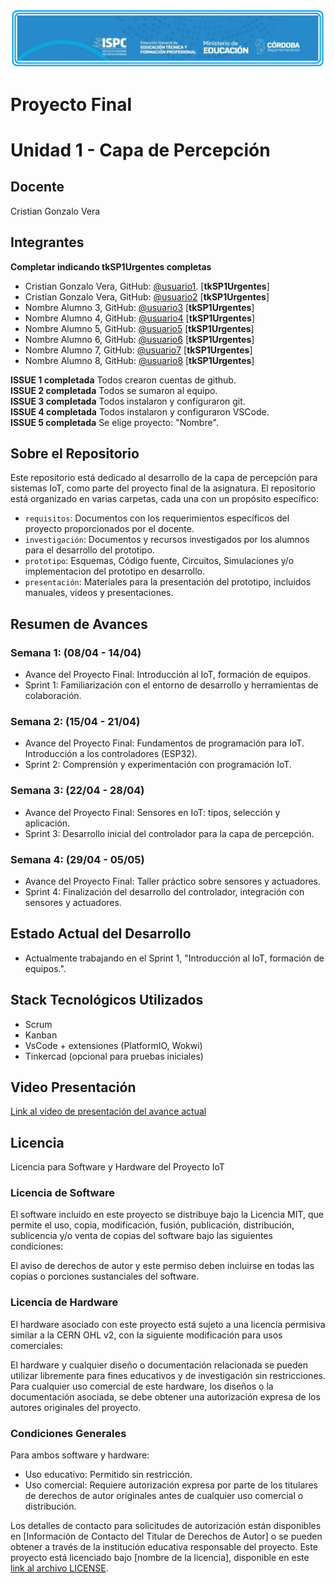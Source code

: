 ![Logo ISPC](rsc/media/logoISPC.png)

# Proyecto Final  
# Unidad 1 - Capa de Percepción

## Docente
Cristian Gonzalo Vera

## Integrantes  
**Completar indicando tkSP1Urgentes completas**  

- Cristian Gonzalo Vera, GitHub: [@usuario1](https://github.com/usuario1). [**tkSP1Urgentes**]
- Cristian Gonzalo Vera, GitHub: [@usuario2](https://github.com/usuario2) [**tkSP1Urgentes**]
- Nombre Alumno 3, GitHub: [@usuario3](https://github.com/usuario3) [**tkSP1Urgentes**]
- Nombre Alumno 4, GitHub: [@usuario4](https://github.com/usuario4) [**tkSP1Urgentes**]
- Nombre Alumno 5, GitHub: [@usuario5](https://github.com/usuario5) [**tkSP1Urgentes**]
- Nombre Alumno 6, GitHub: [@usuario6](https://github.com/usuario6) [**tkSP1Urgentes**]
- Nombre Alumno 7, GitHub: [@usuario7](https://github.com/usuario7) [**tkSP1Urgentes**]
- Nombre Alumno 8, GitHub: [@usuario8](https://github.com/usuario8) [**tkSP1Urgentes**]

**ISSUE 1 completada** Todos crearon cuentas de github.  
**ISSUE 2 completada** Todos se sumaron al equipo.  
**ISSUE 3 completada** Todos instalaron y configuraron git.  
**ISSUE 4 completada** Todos instalaron y configuraron VSCode.  
**ISSUE 5 completada** Se elige proyecto: "Nombre".  

## Sobre el Repositorio
Este repositorio está dedicado al desarrollo de la capa de percepción para sistemas IoT, como parte del proyecto final de la asignatura. El repositorio está organizado en varias carpetas, cada una con un propósito específico:
- `requisitos`: Documentos con los requerimientos específicos del proyecto proporcionados por el docente.
- `investigación`: Documentos y recursos investigados por los alumnos para el desarrollo del prototipo.
- `prototipo`: Esquemas, Código fuente, Circuitos, Simulaciones y/o implementacion del prototipo en desarrollo.
- `presentación`: Materiales para la presentación del prototipo, incluidos manuales, videos y presentaciones.

## Resumen de Avances
### Semana 1: (08/04 - 14/04)
- Avance del Proyecto Final: Introducción al IoT, formación de equipos.
- Sprint 1: Familiarización con el entorno de desarrollo y herramientas de colaboración.

### Semana 2: (15/04 - 21/04)
- Avance del Proyecto Final: Fundamentos de programación para IoT. Introducción a los controladores (ESP32).
- Sprint 2: Comprensión y experimentación con programación IoT.

### Semana 3: (22/04 - 28/04)
- Avance del Proyecto Final: Sensores en IoT: tipos, selección y aplicación.
- Sprint 3: Desarrollo inicial del controlador para la capa de percepción.

### Semana 4: (29/04 - 05/05)
- Avance del Proyecto Final: Taller práctico sobre sensores y actuadores.
- Sprint 4: Finalización del desarrollo del controlador, integración con sensores y actuadores.

## Estado Actual del Desarrollo
- Actualmente trabajando en el Sprint 1, "Introducción al IoT, formación de equipos.".

## Stack Tecnológicos Utilizados
- Scrum
- Kanban
- VsCode + extensiones (PlatformIO, Wokwi)
- Tinkercad (opcional para pruebas iniciales)  
  
## Video Presentación
[Link al video de presentación del avance actual](URL_DEL_VIDEO)  

## Licencia  
Licencia para Software y Hardware del Proyecto IoT

### Licencia de Software
El software incluido en este proyecto se distribuye bajo la Licencia MIT, que permite el uso, copia, modificación, fusión, publicación, distribución, sublicencia y/o venta de copias del software bajo las siguientes condiciones:

El aviso de derechos de autor y este permiso deben incluirse en todas las copias o porciones sustanciales del software.

### Licencia de Hardware
El hardware asociado con este proyecto está sujeto a una licencia permisiva similar a la CERN OHL v2, con la siguiente modificación para usos comerciales:

El hardware y cualquier diseño o documentación relacionada se pueden utilizar libremente para fines educativos y de investigación sin restricciones. Para cualquier uso comercial de este hardware, los diseños o la documentación asociada, se debe obtener una autorización expresa de los autores originales del proyecto.

### Condiciones Generales
Para ambos software y hardware:
- Uso educativo: Permitido sin restricción.
- Uso comercial: Requiere autorización expresa por parte de los titulares de derechos de autor originales antes de cualquier uso comercial o distribución.

Los detalles de contacto para solicitudes de autorización están disponibles en [Información de Contacto del Titular de Derechos de Autor] o se pueden obtener a través de la institución educativa responsable del proyecto.
Este proyecto está licenciado bajo [nombre de la licencia], disponible en este [link al archivo LICENSE](LICENSE).

 
  
    
